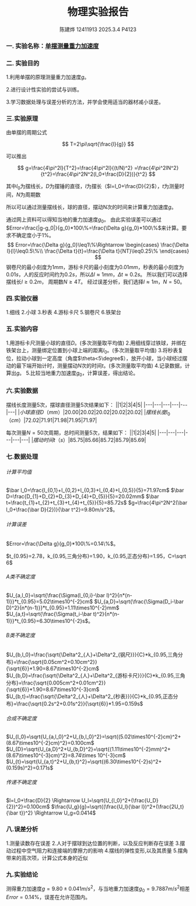 <style>
.center{
    width:auto;
    display:table;
    margin-left: auto;
    margin-right: auto;
}

</style>

# <center>物理实验报告 </center>
 <center>陈建烨 12411913 2025.3.4 P4123</center> <!---这里是姓名栏--->

### 一. 实验名称：<u>单摆测量重力加速度</u>
<!---课程名称写<u>和</u>之间--->
### 二. 实验目的 
1.利用单摆的原理测量重力加速度$g$。

2.进行设计性实验的尝试与训练。

3.学习数据处理与误差分析的方法，并学会使用适当的器材减小误差。

### 三.实验原理
由单摆的周期公式

$$
T=2\pi\sqrt{\frac{l}{g}}
$$

可以推出

$$
g=\frac{4\pi^2l}{T^2}=\frac{4\pi^2l}{(t/N)^2}
=\frac{4\pi^2lN^2}{t^2}=\frac{4\pi^2N^2(l_0+\frac{D}{2})}{t^2}
$$

其中$l_0$为摆线长，$D$为摆锤的直径，$l$为摆长（$l=l_0+\frac{D}{2}$），$t$为测量时间，$N$为周期数

所以可以通过测量摆线长，球的直径，摆动N次的时间来计算重力加速度$g$。

通过网上资料可以得知当地的重力加速度$g_0$。
由此实验误差可以通过$Error=\frac{|g-g_0|}{g_0}*100\%=\frac{\Delta g}{g_0}*100\%$来计算。要求不确定度小于1%。
$$
Error=\frac{\Delta g}{g_0}\leq1\%\Rightarrow
\begin{cases}
\frac{\Delta l}{l}\leq0.5\%\\
\frac{\Delta t}{t}=\frac{\Delta t}{NT}\leq0.25\%
\end{cases}
$$
钢卷尺的最小刻度为$1mm$，游标卡尺的最小刻度为$0.01mm$，秒表的最小刻度为$0.01s$，人的反应时间约为$0.2s$，所以$\Delta l\approx1mm$，$\Delta t\approx0.2s$。
所以我们可以选择摆线长$l\geq0.2m$，
周期数$N\geq4T$。
经过误差分析，我们选择$l\approx1m$，$N=50$。

### 四.实验仪器
1.细线 2.小球 3.秒表 4.游标卡尺 5.钢卷尺 6.铁架台

### 五.实验内容
1.用游标卡尺测量小球的直径$D$。(多次测量取平均值)
2.用细线穿过铁球，并绑在铁架台上，测量绑定位置到小球上端的距离$l_0$。(多次测量取平均值)
3.将秒表复位，拉动小球到一定高度（角度$\theta<5\degree$），放开小球，当小球经过摆动的最下端开始计时，测量摆动$N$次的时间$t$。(多次测量取平均值)
4.记录数据，计算出$g$。
5.比较当地重力加速度$g_0$，计算误差，得出结论。
### 六.实验数据
摆线长度测量5次，摆球直径测量5次结果如下：
||1|2|3|4|5|
|---|---|---|---|---|---|
|$小球直径D（mm）$|$20.00$|$20.02$|$20.02$|$20.02$|$20.02$|
|$摆线长度l_0（cm）$|$72.02$|$71.91$|$71.98$|$71.95$|$71.97$|

每次测量$N=50$次周期，总时间测量5次，结果如下：
||1|2|3|4|5|
|---|---|---|---|---|---|
|$摆动时间t（s）$|$85.75$|$85.66$|$85.72$|$85.79$|$85.69$|

### 七.数据处理
###### 计算平均值
$\bar l_0=\frac{l_{0,1}+l_{0,2}+l_{0,3}+l_{0,4}+l_{0,5}}{5}=71.97cm$
$\bar D=\frac{D_{1}+D_{2}+D_{3}+D_{4}+D_{5}}{5}=20.02mm$
$\bar t=\frac{t_{1}+t_{2}+t_{3}+t_{4}+t_{5}}{5}=85.72s$
$g=\frac{4\pi^2N^2(\bar l_0+\frac{\bar D}{2})}{\bar t^2}=9.80m/s^2$。
###### 计算误差
$Error=\frac{\Delta g}{g_0}*100\%=0.14\%$。

$t_{0.95}=2.78，k_{0.95,三角分布}=1.90，k_{0.95,正态分布}=1.95，C=\sqrt 6$
###### A类不确定度
$U_{a,l_0}=\sqrt{\frac{\Sigma(l_{0,i}-\bar l)^2}{n*(n-1)}}*t_{0.95}=5.02\times10^{-2}cm$
$U_{a,D}=\sqrt{\frac{\Sigma(D_i-\bar D)^2}{n*(n-1)}}*t_{0.95}=1.11\times10^{-2}mm$
$U_{a,t}=\sqrt{\frac{\Sigma(t_i-\bar t)^2}{n*(n-1)}}*t_{0.95}=6.30\times10^{-2}s$。
###### B类不确定度
$U_{b,l_0}=\frac{\sqrt{\Delta^2_{人}+\Delta^2_{钢尺}}}{C}*k_{0.95,三角分布}=\frac{\sqrt{0.05cm^2+0.10cm^2}}{\sqrt{6}}*1.90=8.67\times10^{-2}cm$
$U_{b,D}=\frac{\sqrt{\Delta^2_{人}+\Delta^2_{游标卡尺}}}{C}*k_{0.95,三角分布}=\frac{\sqrt{0.005cm^2+0.01cm^2}}{\sqrt{6}}*1.90=8.67\times10^{-3}cm$
$U_{b,t}=\frac{\sqrt{\Delta^2_{人}+\Delta^2_{秒表}}}{C}*k_{0.95,正态分布}=\frac{\sqrt{0.2s^2+0.01s^2}}{\sqrt{6}}*1.95=0.159s$
###### 合成不确定度
$U_{l_0}=\sqrt{U_{a,l_0}^2+U_{b,l_0}^2}=\sqrt{(5.02\times10^{-2}cm)^2+(8.67\times10^{-2}cm)^2}=0.100cm$
$U_{D}=\sqrt{U_{a,D}^2+U_{b,D}^2}=\sqrt{(1.11\times10^{-2}mm)^2+(8.67\times10^{-3}cm)^2}=8.74\times 10^{-3}cm$
$U_{t}=\sqrt{U_{a,t}^2+U_{b,t}^2}=\sqrt{(6.30\times10^{-2}s)^2+(0.159s)^2}=0.171s$

###### 传递不确定度
$l=l_0+\frac{D}{2} \Rightarrow U_l=\sqrt{U_{l_0}^2+(\frac{U_D}{2})^2}=0.100cm$
$\frac{U_g}{g}=\sqrt{(\frac{U_l}{\bar l})^2+(\frac{2U_t}{\bar t})^2} \Rightarrow U_g=0.0414$

### 八.误差分析
1.测量读数存在误差
2.人对于摆球到达位置的判断，以及反应判断存在误差
3.摆动过程中空气阻力和连接端的摩擦力的影响
4.摆线的弹性变形,以及其质量
5.摆角带来的高次项，计算公式本身的近似
### 九.实验结论
测得重力加速度$g=9.80\pm0.041m/s^2$，与当地重力加速度$g_0=9.7887m/s^2$相差$Error=0.14\%$，误差在允许范围内。